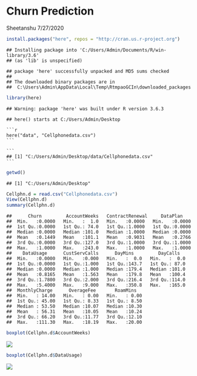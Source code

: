 Churn Prediction
================
Sheetanshu
7/27/2020

``` r
install.packages("here", repos = "http://cran.us.r-project.org")
```

    ## Installing package into 'C:/Users/Admin/Documents/R/win-library/3.6'
    ## (as 'lib' is unspecified)

    ## package 'here' successfully unpacked and MD5 sums checked
    ## 
    ## The downloaded binary packages are in
    ##  C:\Users\Admin\AppData\Local\Temp\RtmpaoGCIn\downloaded_packages

``` r
library(here)
```

    ## Warning: package 'here' was built under R version 3.6.3

    ## here() starts at C:/Users/Admin/Desktop

    ```r
    here("data", "Cellphonedata.csv")
    ```
    
    ```
    ## [1] "C:/Users/Admin/Desktop/data/Cellphonedata.csv"
    ```

``` r
getwd()
```

    ## [1] "C:/Users/Admin/Desktop"

``` r
Cellphn.d = read.csv("Cellphonedata.csv")
View(Cellphn.d)
summary(Cellphn.d)
```

    ##      Churn         AccountWeeks   ContractRenewal     DataPlan     
    ##  Min.   :0.0000   Min.   :  1.0   Min.   :0.0000   Min.   :0.0000  
    ##  1st Qu.:0.0000   1st Qu.: 74.0   1st Qu.:1.0000   1st Qu.:0.0000  
    ##  Median :0.0000   Median :101.0   Median :1.0000   Median :0.0000  
    ##  Mean   :0.1449   Mean   :101.1   Mean   :0.9031   Mean   :0.2766  
    ##  3rd Qu.:0.0000   3rd Qu.:127.0   3rd Qu.:1.0000   3rd Qu.:1.0000  
    ##  Max.   :1.0000   Max.   :243.0   Max.   :1.0000   Max.   :1.0000  
    ##    DataUsage      CustServCalls      DayMins         DayCalls    
    ##  Min.   :0.0000   Min.   :0.000   Min.   :  0.0   Min.   :  0.0  
    ##  1st Qu.:0.0000   1st Qu.:1.000   1st Qu.:143.7   1st Qu.: 87.0  
    ##  Median :0.0000   Median :1.000   Median :179.4   Median :101.0  
    ##  Mean   :0.8165   Mean   :1.563   Mean   :179.8   Mean   :100.4  
    ##  3rd Qu.:1.7800   3rd Qu.:2.000   3rd Qu.:216.4   3rd Qu.:114.0  
    ##  Max.   :5.4000   Max.   :9.000   Max.   :350.8   Max.   :165.0  
    ##  MonthlyCharge      OverageFee       RoamMins    
    ##  Min.   : 14.00   Min.   : 0.00   Min.   : 0.00  
    ##  1st Qu.: 45.00   1st Qu.: 8.33   1st Qu.: 8.50  
    ##  Median : 53.50   Median :10.07   Median :10.30  
    ##  Mean   : 56.31   Mean   :10.05   Mean   :10.24  
    ##  3rd Qu.: 66.20   3rd Qu.:11.77   3rd Qu.:12.10  
    ##  Max.   :111.30   Max.   :18.19   Max.   :20.00

``` r
boxplot(Cellphn.d$AccountWeeks)
```

![](Markdown_files/figure-gfm/AccountWeeks-1.png)<!-- -->

``` r
boxplot(Cellphn.d$DataUsage)
```

![](Markdown_files/figure-gfm/unnamed-chunk-4-1.png)<!-- -->

